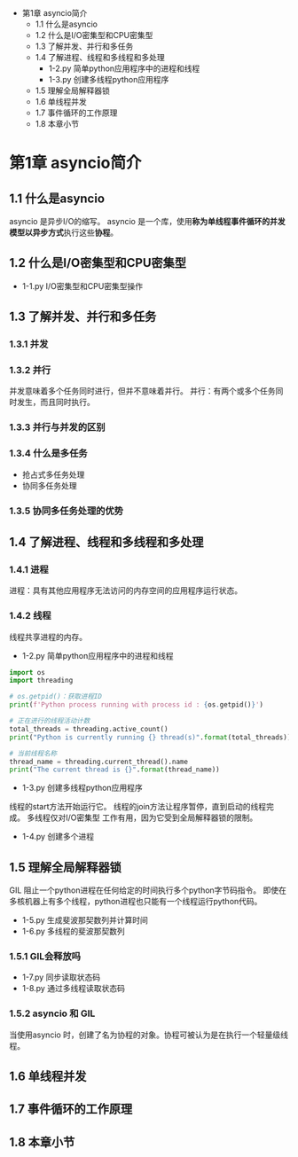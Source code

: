 
- 第1章 asyncio简介
    - 1.1 什么是asyncio
    - 1.2 什么是I/O密集型和CPU密集型
    - 1.3 了解并发、并行和多任务
    - 1.4 了解进程、线程和多线程和多处理
        - 1-2.py 简单python应用程序中的进程和线程
        - 1-3.py 创建多线程python应用程序
    - 1.5 理解全局解释器锁
    - 1.6 单线程并发
    - 1.7 事件循环的工作原理
    - 1.8 本章小节

# 第1章 asyncio简介

## 1.1 什么是asyncio
asyncio 是异步I/O的缩写。
asyncio 是一个库，使用**称为单线程事件循环的并发模型以异步方式**执行这些**协程**。


## 1.2 什么是I/O密集型和CPU密集型
* 1-1.py I/O密集型和CPU密集型操作

## 1.3 了解并发、并行和多任务
### 1.3.1 并发
### 1.3.2 并行
并发意味着多个任务同时进行，但并不意味着并行。
并行：有两个或多个任务同时发生，而且同时执行。
### 1.3.3 并行与并发的区别
### 1.3.4 什么是多任务
* 抢占式多任务处理
* 协同多任务处理
### 1.3.5 协同多任务处理的优势 

## 1.4 了解进程、线程和多线程和多处理
### 1.4.1 进程
进程：具有其他应用程序无法访问的内存空间的应用程序运行状态。

### 1.4.2 线程
线程共享进程的内存。
* 1-2.py 简单python应用程序中的进程和线程
```python
import os
import threading

# os.getpid()：获取进程ID
print(f'Python process running with process id : {os.getpid()}')

# 正在进行的线程活动计数
total_threads = threading.active_count()
print("Python is currently running {} thread(s)".format(total_threads))

# 当前线程名称
thread_name = threading.current_thread().name
print("The current thread is {}".format(thread_name))
```

* 1-3.py 创建多线程python应用程序

线程的start方法开始运行它。
线程的join方法让程序暂停，直到启动的线程完成。
多线程仅对I/O密集型 工作有用，因为它受到全局解释器锁的限制。

* 1-4.py 创建多个进程


## 1.5 理解全局解释器锁
GIL 阻止一个python进程在任何给定的时间执行多个python字节码指令。
即使在多核机器上有多个线程，python进程也只能有一个线程运行python代码。

* 1-5.py 生成斐波那契数列并计算时间
* 1-6.py 多线程的斐波那契数列

### 1.5.1 GIL会释放吗
* 1-7.py 同步读取状态码
* 1-8.py 通过多线程读取状态码

### 1.5.2 asyncio 和 GIL
当使用asyncio 时，创建了名为协程的对象。协程可被认为是在执行一个轻量级线程。

## 1.6 单线程并发
## 1.7 事件循环的工作原理
## 1.8 本章小节

